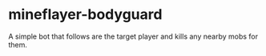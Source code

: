 # mineflayer-bodyguard
A simple bot that follows are the target player and kills any nearby mobs for them.
